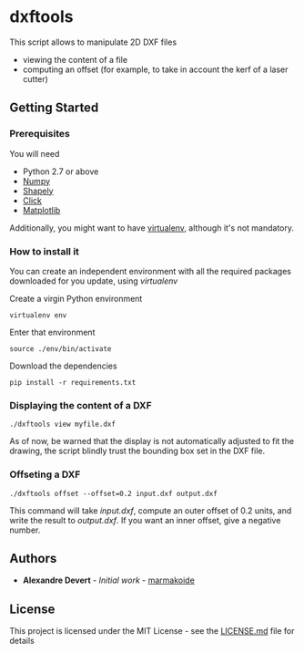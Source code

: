 # dxftools

This script allows to manipulate 2D DXF files

* viewing the content of a file
* computing an offset (for example, to take in account the kerf of a laser cutter)

## Getting Started

### Prerequisites

You will need

* Python 2.7 or above
* [Numpy](http://www.numpy.org)
* [Shapely](https://github.com/Toblerity/Shapely)
* [Click](https://click.palletsprojects.com)
* [Matplotlib](https://matplotlib.org)

Additionally, you might want to have [virtualenv](https://pypi.org/project/virtualenv/), 
although it's not mandatory.

### How to install it

You can create an independent environment with all the required packages
downloaded for you update, using *virtualenv*

Create a virgin Python environment

```
virtualenv env
```


Enter that environment

```
source ./env/bin/activate
```

Download the dependencies

```
pip install -r requirements.txt
```

### Displaying the content of a DXF

```
./dxftools view myfile.dxf
```

As of now, be warned that the display is not automatically adjusted to fit the
drawing, the script blindly trust the bounding box set in the DXF file.

### Offseting a DXF

```
./dxftools offset --offset=0.2 input.dxf output.dxf
```

This command will take *input.dxf*, compute an outer offset of 0.2 units, and
write the result to *output.dxf*. If you want an inner offset, give a negative
number.



## Authors

* **Alexandre Devert** - *Initial work* - [marmakoide](https://github.com/marmakoide)

## License

This project is licensed under the MIT License - see the [LICENSE.md](LICENSE.md) file for details


